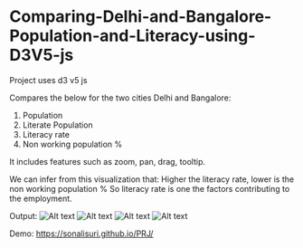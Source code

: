 # Comparing-Delhi-and-Bangalore-Population-and-Literacy-using-D3V5-js
Project uses d3 v5 js

Compares the below for the two cities Delhi and Bangalore:
1. Population
2. Literate Population
3. Literacy rate
4. Non working population %

It includes features such as zoom, pan, drag, tooltip.

We can infer from this visualization that:
Higher the literacy rate, lower is the non working population %
So literacy rate is one the factors contributing to the employment.

Output:
 ![Alt text](https://github.com/SonaliSuri/Comparing-Delhi-and-Bangalore-Population-and-Literacy-using-D3V5-js/blob/master/Project_Output_5.png)
 ![Alt text](https://github.com/SonaliSuri/Comparing-Delhi-and-Bangalore-Population-and-Literacy-using-D3V5-js/blob/master/Project_Output_2.png)
 ![Alt text](https://github.com/SonaliSuri/Comparing-Delhi-and-Bangalore-Population-and-Literacy-using-D3V5-js/blob/master/Project_Output_3.png)
 ![Alt text](https://github.com/SonaliSuri/Comparing-Delhi-and-Bangalore-Population-and-Literacy-using-D3V5-js/blob/master/Project_Output_4.png)
 
 Demo:
 https://sonalisuri.github.io/PRJ/

